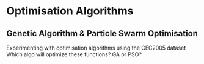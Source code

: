 # Optimisation Algorithms
## Genetic Algorithm & Particle Swarm Optimisation
Experimenting with optimisation algorithms using the CEC2005 dataset
Which algo will optimize these functions?
GA or PSO?
